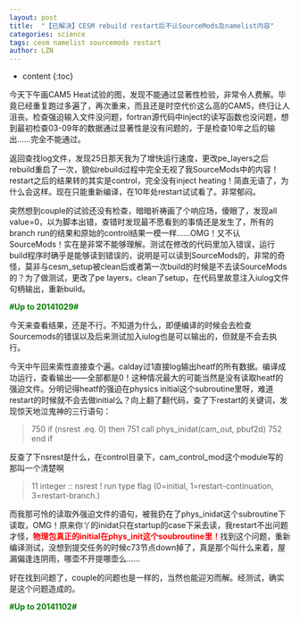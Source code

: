 ```yaml
---
layout: post
title:  "【已解决】CESM rebuild restart后不认SourceMods及namelist内容" 
categories: science
tags: cesm namelist sourcemods restart
author: LZN
---
```


* content
{:toc}

今天下午画CAM5 Heat试验的图，发现不能通过显著性检验，非常令人费解。毕竟已经重复跑过多遍了，再次重来，而且还是时空代价这么高的CAM5，终归让人沮丧。检查强迫输入文件没问题，fortran源代码中inject的读写函数也没问题，想到最初检查03-09年的数据通过显著性是没有问题的，于是检查10年之后的输出……完全不能通过。

返回查找log文件，发现25日那天我为了增快运行速度，更改pe_layers之后rebuild重启了一次，貌似rebuild过程中完全无视了我SourceMods中的内容！restart之后的结果转的其实是control，完全没有inject heating！简直无语了，为什么会这样。现在只能重新编译，在10年处restart试试看了。非常郁闷。

突然想到couple的试验还没有检查，暗暗祈祷画了个响应场，傻眼了，发现all value=0，以为脚本出错，查错时发现最不愿看到的事情还是发生了，所有的branch run的结果和原始的control结果一模一样……OMG！又不认SourceMods！实在是非常不能够理解。测试在修改的代码里加入错误，运行build程序时确乎是能够读到错误的，说明是可以读到SourceMods的，非常的奇怪，莫非与cesm_setup被clean后或者第一次build的时候是不去读SourceMods的？为了做测试，更改了pe layers，clean了setup，在代码里故意注入iulog文件句柄输出，重新build。

<strong><span style="color: #008000;">#Up to 20141029#</span></strong>

今天来查看结果，还是不行。不知道为什么，即便编译的时候会去检查Sourcemods的错误以及后来测试加入iulog也是可以输出的，但就是不会去执行。

今天中午回来索性直接查个遍。calday过1直接log输出heatf的所有数据。编译成功运行，查看输出——全部都是0！这种情况最大的可能当然是没有读取heatf的强迫文件。分明记得heatf的强迫在physics initial这个subroutine里呀，难道restart的时候就不会去做initial么？向上翻了翻代码，查了下restart的关键词，发现惊天地泣鬼神的三行语句：
<blockquote>750 if (nsrest .eq. 0) then
751 call phys_inidat(cam_out, pbuf2d)
752 end if</blockquote>
反查了下nsrest是什么，在control目录下，cam_control_mod这个module写的那叫一个清楚啊
<blockquote>11 integer :: nsrest ! run type flag (0=initial, 1=restart-continuation, 3=restart-branch.)</blockquote>
而我那可怜的读取外强迫文件的语句，被我扔在了phys_inidat这个subroutine下读取，OMG！原来你丫的inidat只在startup的case下采去读，我restart不出问题才怪，<span style="color: #ff0000;"><strong>物理包真正的initial在phys_init这个soubroutine里！</strong></span>找到这个问题，重新编译测试，没想到提交任务的时候c73节点down掉了，真是那个叫什么来着，屋漏偏逢连阴雨，哪壶不开提哪壶么……

好在找到问题了，couple的问题也是一样的，当然也能迎刃而解。经测试，确实是这个问题造成的。

<strong><span style="color: #008000;">#Up to 20141102#</span></strong>
